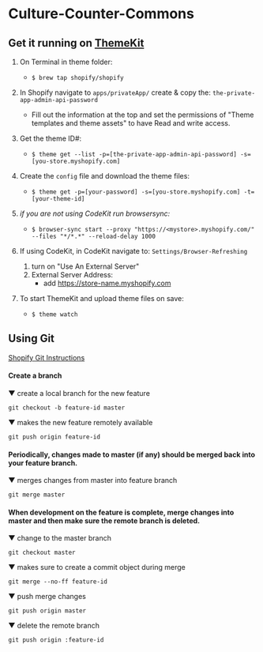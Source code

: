 # Culture-Counter-Commons

## Get it running on [ThemeKit](https://www.shopify.com/partners/blog/git-guide#workflow)

1. On Terminal in theme folder:
    - `$ brew tap shopify/shopify`
    
2. In Shopify navigate to `apps/privateApp/` create & copy the: `the-private-app-admin-api-password`
    - Fill out the information at the top and set the permissions of "Theme templates and theme assets" to have Read and write access.
    
3. Get the theme ID#:
    - `$ theme get --list -p=[the-private-app-admin-api-password] -s=[you-store.myshopify.com]`
    
4. Create the `config` file and download the theme files:
    - `$ theme get -p=[your-password] -s=[you-store.myshopify.com] -t=[your-theme-id]`
    
5. *if you are not using CodeKit run browsersync:*
    - `$ browser-sync start --proxy "https://<mystore>.myshopify.com/" --files "*/*.*" --reload-delay 1000`
        
6. If using CodeKit, in CodeKit navigate to: `Settings/Browser-Refreshing`
    1. turn on "Use An External Server"
    2. External Server Address:
        - add https://store-name.myshopify.com

5. To start ThemeKit and upload theme files on save:
    - `$ theme watch`

## Using Git

[Shopify Git Instructions](https://www.shopify.com/partners/blog/git-guide)

#### Create a branch

&#9660; create a local branch for the new feature

`git checkout -b feature-id master`

&#9660; makes the new feature remotely available

`git push origin feature-id`

#### Periodically, changes made to master (if any) should be merged back into your feature branch.

&#9660; merges changes from master into feature branch

`git merge master`

#### When development on the feature is complete, merge changes into master and then make sure the remote branch is deleted.

&#9660; change to the master branch

`git checkout master` 

&#9660; makes sure to create a commit object during merge

`git merge --no-ff feature-id`

&#9660; push merge changes

`git push origin master`

&#9660; delete the remote branch

`git push origin :feature-id`

